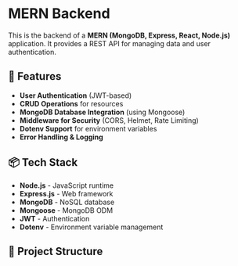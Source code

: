 # MERN Backend

This is the backend of a **MERN (MongoDB, Express, React, Node.js)** application. It provides a REST API for managing data and user authentication.

## 🚀 Features

- **User Authentication** (JWT-based)
- **CRUD Operations** for resources
- **MongoDB Database Integration** (using Mongoose)
- **Middleware for Security** (CORS, Helmet, Rate Limiting)
- **Dotenv Support** for environment variables
- **Error Handling & Logging**

## 📦 Tech Stack

- **Node.js** - JavaScript runtime
- **Express.js** - Web framework
- **MongoDB** - NoSQL database
- **Mongoose** - MongoDB ODM
- **JWT** - Authentication
- **Dotenv** - Environment variable management

## 📂 Project Structure

